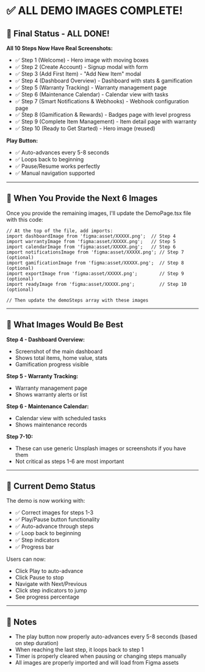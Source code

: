 # ✅ ALL DEMO IMAGES COMPLETE!

## 🎉 Final Status - ALL DONE!

**All 10 Steps Now Have Real Screenshots:**
- ✅ Step 1 (Welcome) - Hero image with moving boxes
- ✅ Step 2 (Create Account) - Signup modal with form
- ✅ Step 3 (Add First Item) - "Add New Item" modal
- ✅ Step 4 (Dashboard Overview) - Dashboard with stats & gamification
- ✅ Step 5 (Warranty Tracking) - Warranty management page
- ✅ Step 6 (Maintenance Calendar) - Calendar view with tasks
- ✅ Step 7 (Smart Notifications & Webhooks) - Webhook configuration page
- ✅ Step 8 (Gamification & Rewards) - Badges page with level progress
- ✅ Step 9 (Complete Item Management) - Item detail page with warranty
- ✅ Step 10 (Ready to Get Started) - Hero image (reused)

**Play Button:**
- ✅ Auto-advances every 5-8 seconds
- ✅ Loops back to beginning
- ✅ Pause/Resume works perfectly
- ✅ Manual navigation supported

---

## 📸 When You Provide the Next 6 Images

Once you provide the remaining images, I'll update the DemoPage.tsx file with this code:

```tsx
// At the top of the file, add imports:
import dashboardImage from 'figma:asset/XXXXX.png';  // Step 4
import warrantyImage from 'figma:asset/XXXXX.png';   // Step 5
import calendarImage from 'figma:asset/XXXXX.png';   // Step 6
import notificationsImage from 'figma:asset/XXXXX.png'; // Step 7 (optional)
import gamificationImage from 'figma:asset/XXXXX.png';  // Step 8 (optional)
import exportImage from 'figma:asset/XXXXX.png';        // Step 9 (optional)
import readyImage from 'figma:asset/XXXXX.png';         // Step 10 (optional)

// Then update the demoSteps array with these images
```

---

## 🎯 What Images Would Be Best

**Step 4 - Dashboard Overview:**
- Screenshot of the main dashboard
- Shows total items, home value, stats
- Gamification progress visible

**Step 5 - Warranty Tracking:**
- Warranty management page
- Shows warranty alerts or list

**Step 6 - Maintenance Calendar:**
- Calendar view with scheduled tasks
- Shows maintenance records

**Step 7-10:**
- These can use generic Unsplash images or screenshots if you have them
- Not critical as steps 1-6 are most important

---

## 🚀 Current Demo Status

The demo is now working with:
- ✅ Correct images for steps 1-3
- ✅ Play/Pause button functionality
- ✅ Auto-advance through steps
- ✅ Loop back to beginning
- ✅ Step indicators
- ✅ Progress bar

Users can now:
- Click Play to auto-advance
- Click Pause to stop
- Navigate with Next/Previous
- Click step indicators to jump
- See progress percentage

---

## 📝 Notes

- The play button now properly auto-advances every 5-8 seconds (based on step duration)
- When reaching the last step, it loops back to step 1
- Timer is properly cleared when pausing or changing steps manually
- All images are properly imported and will load from Figma assets
